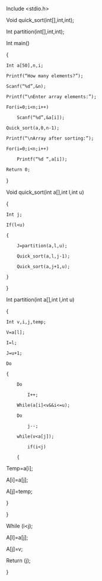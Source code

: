 Include <stdio.h>

Void quick_sort(int[],int,int);

Int partition(int[],int,int);

Int main()

{

	Int a[50],n,i;

	Printf(“How many elements?”);

	Scanf(“%d”,&n);

	Printf(“\nEnter array elements:”);

	For(i=0;i<n;i++)

		Scanf(“%d”,&a[i]);	

	Quick_sort(a,0,n-1);

	Printf(“\nArray after sorting:”);

	For(i=0;i<n;i++)

		Printf(“%d “,a[i]);

	Return 0;		

}

Void quick_sort(int a[],int l,int u)

{

	Int j;

	If(l<u)

	{

		J=partition(a,l,u);

		Quick_sort(a,l,j-1);

		Quick_sort(a,j+1,u);

	}

}

Int partition(int a[],int l,int u)

{

	Int v,i,j,temp;

	V=a[l];

	I=l;

	J=u+1;

	Do

	{

		Do

			I++;		

		While(a[i]<v&&i<=u);

		Do

			j--;

		while(v<a[j]);

			if(i<j)

		{

Temp=a[i];

A[i]=a[j];

A[j]=temp;

}

}

While (i<j);

A[l]=a[j];

A[j]=v;

Return (j);

}
